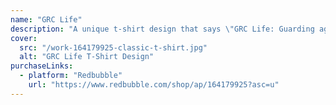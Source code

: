 ```yaml
---
name: "GRC Life"
description: "A unique t-shirt design that says \"GRC Life: Guarding against reckless choices since forever\"."
cover:
  src: "/work-164179925-classic-t-shirt.jpg"
  alt: "GRC Life T-Shirt Design"
purchaseLinks:
  - platform: "Redbubble"
    url: "https://www.redbubble.com/shop/ap/164179925?asc=u"
---
```

